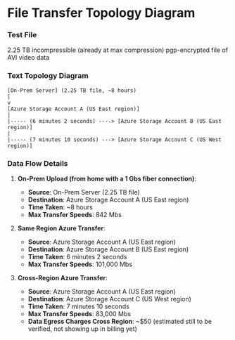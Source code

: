 # File Transfer Topology Diagram

### Test File
2.25 TB incompressible (already at max compression) pgp-encrypted file of AVI video data

### Text Topology Diagram
```
[On-Prem Server] (2.25 TB file, ~8 hours)  
|  
v  
[Azure Storage Account A (US East region)]  
|  
|----- (6 minutes 2 seconds) ----> [Azure Storage Account B (US East region)]  
|  
|----- (7 minutes 10 seconds) ---> [Azure Storage Account C (US West region)]
```
### Data Flow Details

1. **On-Prem Upload (from home with a 1 Gbs fiber connection)**:
    - **Source**: On-Prem Server (2.25 TB file)
    - **Destination**: Azure Storage Account A (US East region)
    - **Time Taken**: ~8 hours
    - **Max Transfer Speeds**: 842 Mbs

2. **Same Region Azure Transfer**:
    - **Source**: Azure Storage Account A (US East region)
    - **Destination**: Azure Storage Account B (US East region)
    - **Time Taken**: 6 minutes 2 seconds
    - **Max Transfer Speeds**: 101,000 Mbs

3. **Cross-Region Azure Transfer**:
    - **Source**: Azure Storage Account A (US East region)
    - **Destination**: Azure Storage Account C (US West region)
    - **Time Taken**: 7 minutes 10 seconds
    - **Max Transfer Speeds**: 83,000 Mbs
    - **Data Egress Charges Cross Region**: ~$50 (estimated still to be verified, not showing up in billing yet)